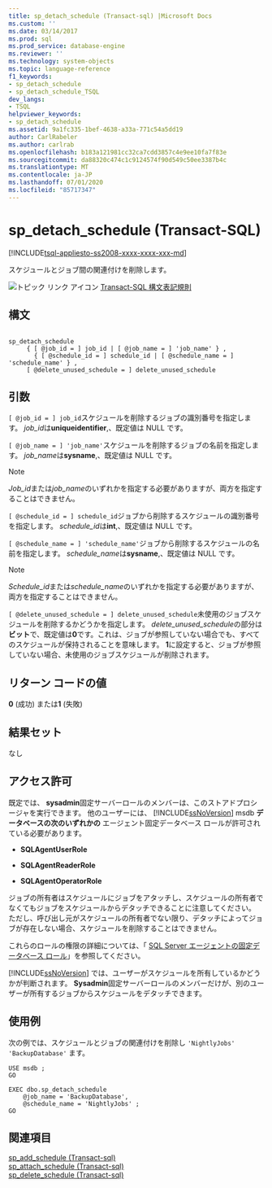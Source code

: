 ```yaml
---
title: sp_detach_schedule (Transact-sql) |Microsoft Docs
ms.custom: ''
ms.date: 03/14/2017
ms.prod: sql
ms.prod_service: database-engine
ms.reviewer: ''
ms.technology: system-objects
ms.topic: language-reference
f1_keywords:
- sp_detach_schedule
- sp_detach_schedule_TSQL
dev_langs:
- TSQL
helpviewer_keywords:
- sp_detach_schedule
ms.assetid: 9a1fc335-1bef-4638-a33a-771c54a5dd19
author: CarlRabeler
ms.author: carlrab
ms.openlocfilehash: b183a121981cc32ca7cdd3857c4e9ee10fa7f83e
ms.sourcegitcommit: da88320c474c1c9124574f90d549c50ee3387b4c
ms.translationtype: MT
ms.contentlocale: ja-JP
ms.lasthandoff: 07/01/2020
ms.locfileid: "85717347"
---
```

# <a name="sp_detach_schedule-transact-sql"></a>sp_detach_schedule (Transact-SQL)
[!INCLUDE[tsql-appliesto-ss2008-xxxx-xxxx-xxx-md](../../includes/applies-to-version/sqlserver.md)]

  スケジュールとジョブ間の関連付けを削除します。  
  
 ![トピック リンク アイコン](../../database-engine/configure-windows/media/topic-link.gif "トピック リンク アイコン") [Transact-SQL 構文表記規則](../../t-sql/language-elements/transact-sql-syntax-conventions-transact-sql.md)  
  
## <a name="syntax"></a>構文  
  
```  
  
sp_detach_schedule   
     { [ @job_id = ] job_id | [ @job_name = ] 'job_name' } ,  
       { [ @schedule_id = ] schedule_id | [ @schedule_name = ] 'schedule_name' } ,  
     [ @delete_unused_schedule = ] delete_unused_schedule   
```  
  
## <a name="arguments"></a>引数  
`[ @job_id = ] job_id`スケジュールを削除するジョブの識別番号を指定します。 *job_id*は**uniqueidentifier**,、既定値は NULL です。  
  
`[ @job_name = ] 'job_name'`スケジュールを削除するジョブの名前を指定します。 *job_name*は**sysname**,、既定値は NULL です。  
  
> [!NOTE]  
>  *Job_id*または*job_name*のいずれかを指定する必要がありますが、両方を指定することはできません。  
  
`[ @schedule_id = ] schedule_id`ジョブから削除するスケジュールの識別番号を指定します。 *schedule_id*は**int**,、既定値は NULL です。  
  
`[ @schedule_name = ] 'schedule_name'`ジョブから削除するスケジュールの名前を指定します。 *schedule_name*は**sysname**,、既定値は NULL です。  
  
> [!NOTE]  
>  *Schedule_id*または*schedule_name*のいずれかを指定する必要がありますが、両方を指定することはできません。  
  
`[ @delete_unused_schedule = ] delete_unused_schedule`未使用のジョブスケジュールを削除するかどうかを指定します。 *delete_unused_schedule*の部分は**ビット**で、既定値は**0**です。これは、ジョブが参照していない場合でも、すべてのスケジュールが保持されることを意味します。 **1**に設定すると、ジョブが参照していない場合、未使用のジョブスケジュールが削除されます。  
  
## <a name="return-code-values"></a>リターン コードの値  
 **0** (成功) または**1** (失敗)  
  
## <a name="result-sets"></a>結果セット  
 なし  
  
## <a name="permissions"></a>アクセス許可  
 既定では、 **sysadmin**固定サーバーロールのメンバーは、このストアドプロシージャを実行できます。 他のユーザーには、 [!INCLUDE[ssNoVersion](../../includes/ssnoversion-md.md)] msdb **データベースの次のいずれかの** エージェント固定データベース ロールが許可されている必要があります。  
  
-   **SQLAgentUserRole**  
  
-   **SQLAgentReaderRole**  
  
-   **SQLAgentOperatorRole**  
  
 ジョブの所有者はスケジュールにジョブをアタッチし、スケジュールの所有者でなくてもジョブをスケジュールからデタッチできることに注意してください。 ただし、呼び出し元がスケジュールの所有者でない限り、デタッチによってジョブが存在しない場合、スケジュールを削除することはできません。  
  
 これらのロールの権限の詳細については、「 [SQL Server エージェントの固定データベース ロール](../../ssms/agent/sql-server-agent-fixed-database-roles.md)」を参照してください。  
  
 [!INCLUDE[ssNoVersion](../../includes/ssnoversion-md.md)] では、ユーザーがスケジュールを所有しているかどうかが判断されます。 **Sysadmin**固定サーバーロールのメンバーだけが、別のユーザーが所有するジョブからスケジュールをデタッチできます。  
  
## <a name="examples"></a>使用例  
 次の例では、スケジュールとジョブの関連付けを削除し `'NightlyJobs'` `'BackupDatabase'` ます。  
  
```  
USE msdb ;  
GO  
  
EXEC dbo.sp_detach_schedule  
    @job_name = 'BackupDatabase',  
    @schedule_name = 'NightlyJobs' ;  
GO  
```  
  
## <a name="see-also"></a>関連項目  
 [sp_add_schedule &#40;Transact-sql&#41;](../../relational-databases/system-stored-procedures/sp-add-schedule-transact-sql.md)   
 [sp_attach_schedule &#40;Transact-sql&#41;](../../relational-databases/system-stored-procedures/sp-attach-schedule-transact-sql.md)   
 [sp_delete_schedule &#40;Transact-sql&#41;](../../relational-databases/system-stored-procedures/sp-delete-schedule-transact-sql.md)  
  
  
